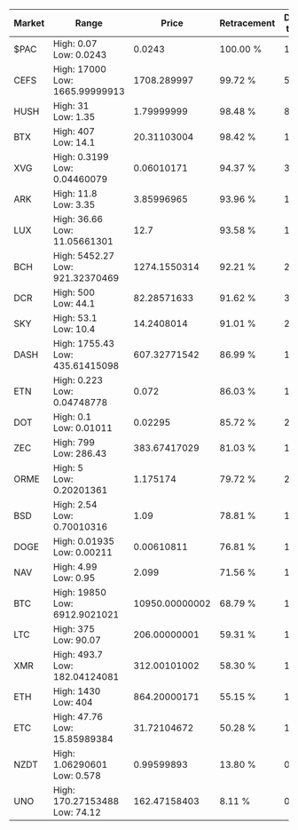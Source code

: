 | Market | Range | Price| Retracement | Doubles to 50% |
| --- | --- | --- | --- | --- |
| $PAC | High: 0.07<br />Low: 0.0243 | 0.0243 | 100.00 % | 1.94 |
| CEFS | High: 17000<br />Low: 1665.99999913 | 1708.289997 | 99.72 % | 5.46 |
| HUSH | High: 31<br />Low: 1.35 | 1.79999999 | 98.48 % | 8.99 |
| BTX | High: 407<br />Low: 14.1 | 20.31103004 | 98.42 % | 10.37 |
| XVG | High: 0.3199<br />Low: 0.04460079 | 0.06010171 | 94.37 % | 3.03 |
| ARK | High: 11.8<br />Low: 3.35 | 3.85996965 | 93.96 % | 1.96 |
| LUX | High: 36.66<br />Low: 11.05661301 | 12.7 | 93.58 % | 1.88 |
| BCH | High: 5452.27<br />Low: 921.32370469 | 1274.1550314 | 92.21 % | 2.50 |
| DCR | High: 500<br />Low: 44.1 | 82.28571633 | 91.62 % | 3.31 |
| SKY | High: 53.1<br />Low: 10.4 | 14.2408014 | 91.01 % | 2.23 |
| DASH | High: 1755.43<br />Low: 435.61415098 | 607.32771542 | 86.99 % | 1.80 |
| ETN | High: 0.223<br />Low: 0.04748778 | 0.072 | 86.03 % | 1.88 |
| DOT | High: 0.1<br />Low: 0.01011 | 0.02295 | 85.72 % | 2.40 |
| ZEC | High: 799<br />Low: 286.43 | 383.67417029 | 81.03 % | 1.41 |
| ORME | High: 5<br />Low: 0.20201361 | 1.175174 | 79.72 % | 2.21 |
| BSD | High: 2.54<br />Low: 0.70010316 | 1.09 | 78.81 % | 1.49 |
| DOGE | High: 0.01935<br />Low: 0.00211 | 0.00610811 | 76.81 % | 1.76 |
| NAV | High: 4.99<br />Low: 0.95 | 2.099 | 71.56 % | 1.41 |
| BTC | High: 19850<br />Low: 6912.9021021 | 10950.00000002 | 68.79 % | 1.22 |
| LTC | High: 375<br />Low: 90.07 | 206.00000001 | 59.31 % | 1.13 |
| XMR | High: 493.7<br />Low: 182.04124081 | 312.00101002 | 58.30 % | 1.08 |
| ETH | High: 1430<br />Low: 404 | 864.20000171 | 55.15 % | 1.06 |
| ETC | High: 47.76<br />Low: 15.85989384 | 31.72104672 | 50.28 % | 1.00 |
| NZDT | High: 1.06290601<br />Low: 0.578 | 0.99599893 | 13.80 % | 0.00 |
| UNO | High: 170.27153488<br />Low: 74.12 | 162.47158403 | 8.11 % | 0.00 |
